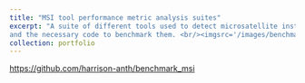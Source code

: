 ```yaml
---
title: "MSI tool performance metric analysis suites"
excerpt: "A suite of different tools used to detect microsatellite instability in next-generation sequencing data, 
and the necessary code to benchmark them. <br/><imgsrc='/images/benchmark_portfolio_pic.jpg'>"
collection: portfolio
---
```


https://github.com/harrison-anth/benchmark_msi
